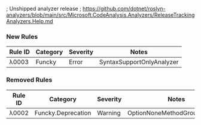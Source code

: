 ; Unshipped analyzer release
; https://github.com/dotnet/roslyn-analyzers/blob/main/src/Microsoft.CodeAnalysis.Analyzers/ReleaseTrackingAnalyzers.Help.md

### New Rules

Rule ID | Category | Severity | Notes
--------|----------|----------|-------
λ0003 | Funcky | Error | SyntaxSupportOnlyAnalyzer

### Removed Rules
Rule ID | Category | Severity | Notes
--------|----------|----------|-------
λ0002 | Funcky.Deprecation | Warning | OptionNoneMethodGroupAnalyzer
